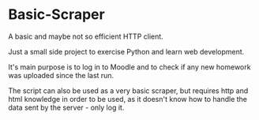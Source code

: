 # Basic-Scraper
A basic and maybe not so efficient HTTP client.

Just a small side project to exercise Python and learn web development.

It's main purpose is to log in to Moodle and to check if any new homework was uploaded since the last run.

The script can also be used as a very basic scraper, but requires http and html knowledge in order to be used, as it doesn't know how to handle the data sent by the server - only log it.
